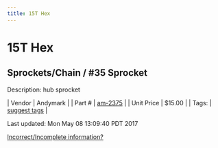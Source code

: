 ```yaml
---
title: 15T Hex
---
```


# 15T Hex
## Sprockets/Chain / #35 Sprocket
Description: 	hub sprocket 

| Vendor | Andymark | 
| Part # | [am-2375](http://www.andymark.com/Sprocket-p/am-2375.htm) | 
| Unit Price | $15.00 | 
| Tags: | [suggest tags](https://docs.google.com/forms/d/e/1FAIpQLSeWyY8v3RgOty-MyWmh9U0iivNYN_molChYyS-0U-o-kOAv_g/viewform) | 

Last updated: Mon May 08 13:09:40 PDT 2017

 [Incorrect/Incomplete information?](https://docs.google.com/forms/d/e/1FAIpQLSeWyY8v3RgOty-MyWmh9U0iivNYN_molChYyS-0U-o-kOAv_g/viewform)